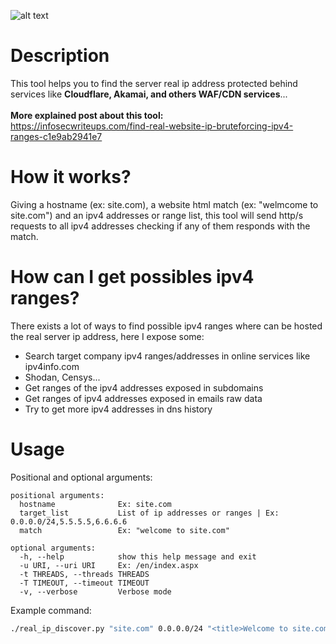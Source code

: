 ![alt text](https://github.com/elefr3n/real_ip_discover/blob/master/sample.gif?raw=true)
# Description
This tool helps you to find the server real ip address protected behind services like **Cloudflare, Akamai, and others WAF/CDN services**... <br /> <br />
**More explained post about this tool:** <br /> https://infosecwriteups.com/find-real-website-ip-bruteforcing-ipv4-ranges-c1e9ab2941e7
# How it works?
Giving a hostname (ex: site.com), a website html match (ex: "welmcome to site.com") and an ipv4 addresses or range list, this tool will send http/s requests to all ipv4 addresses checking if any of them responds with the match.

# How can I get possibles ipv4 ranges?
There exists a lot of ways to find possible ipv4 ranges where can be hosted the real server ip address, here I expose some:
 - Search target company ipv4 ranges/addresses in online services like ipv4info.com
 - Shodan, Censys...
 - Get ranges of the ipv4 addresses exposed in subdomains
 - Get ranges of ipv4 addresses exposed in emails raw data
 - Try to get more ipv4 addresses in dns history

# Usage
Positional and optional arguments:
```
positional arguments:
  hostname              Ex: site.com
  target_list           List of ip addresses or ranges | Ex: 0.0.0.0/24,5.5.5.5,6.6.6.6
  match                 Ex: "welcome to site.com"

optional arguments:
  -h, --help            show this help message and exit
  -u URI, --uri URI     Ex: /en/index.aspx
  -t THREADS, --threads THREADS
  -T TIMEOUT, --timeout TIMEOUT
  -v, --verbose         Verbose mode
```

Example command:
```sh
./real_ip_discover.py "site.com" 0.0.0.0/24 "<title>Welcome to site.com"
```
